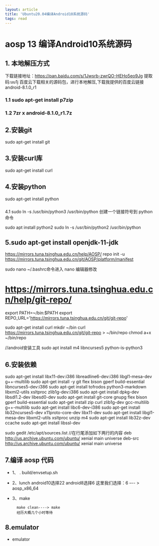 ```yaml
---
layout: article
title: 'Ubuntu20.04编译Android10系统源码'
tags: read
---
```


# aosp 13 编译Android10系统源码
## 1. 本地解压方式
下载链接地址：https://pan.baidu.com/s/1Jwsrb-zwrQO-HEHo5eo9Jg 提取码:uu1j
百度云下载相关的源码包，进行本地解压,下载我提供的百度云链接 android-8.1.0_r1

### 1.1 sudo apt-get install p7zip
### 1.2 7zr x android-8.1.0_r1.7z

## 2.安装git 
sudo apt-get install git

## 3.安装curl库
sudo apt-get install curl

## 4.安装python
sudo apt-get install python
### 
4.1 sudo ln -s /usr/bin/python3 /usr/bin/python 创建一个链接符号到 python 命令 

sudo apt install python2
sudo ln -s /usr/bin/python2 /usr/bin/python


## 5.sudo apt-get install openjdk-11-jdk


  https://mirrors.tuna.tsinghua.edu.cn/help/AOSP/ 
repo init -u https://mirrors.tuna.tsinghua.edu.cn/git/AOSP/platform/manifest

sudo nano ~/.bashrc命令进入 nano 编辑器修改
# https://mirrors.tuna.tsinghua.edu.cn/help/git-repo/
export PATH=~/bin:$PATH
export REPO_URL='https://mirrors.tuna.tsinghua.edu.cn/git/git-repo'


sudo apt-get install curl
mkdir ~/bin
curl https://mirrors.tuna.tsinghua.edu.cn/git/git-repo > ~/bin/repo
chmod a+x ~/bin/repo

//android安装工具
sudo apt install m4 libncurses5 python-is-python3

## 6.安装依赖
sudo apt-get install libx11-dev:i386 libreadline6-dev:i386 libgl1-mesa-dev g++-multilib
sudo apt-get install -y git flex bison gperf build-essential libncurses5-dev:i386
sudo apt-get install tofrodos python3-markdown libxml2-utils xsltproc zlib1g-dev:i386
sudo apt-get install dpkg-dev libsdl1.2-dev libesd0-dev
sudo apt-get install git-core gnupg flex bison gperf build-essential
sudo apt-get install zip curl zlib1g-dev gcc-multilib g++-multilib
sudo apt-get install libc6-dev-i386
sudo apt-get install lib32ncurses5-dev x11proto-core-dev libx11-dev
sudo apt-get install libgl1-mesa-dev libxml2-utils xsltproc unzip m4
sudo apt-get install lib32z-dev ccache
sudo apt-get install libssl-dev


sudo gedit /etc/apt/sources.list  //在行尾添加如下两行的内容
deb http://us.archive.ubuntu.com/ubuntu/ xenial main universe
deb-src http://us.archive.ubuntu.com/ubuntu/ xenial main universe


## 7.编译 aosp 代码
- 1、 . build/envsetup.sh
- 2、lunch android10选择22 android8选择6
这里我们选择：6 –-- > aosp_x86_64
- 3、make
 
        make clean----> make
        经历大概几个小时等待


## 8.emulator
- emulator
